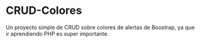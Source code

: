 # CRUD-Colores
Un proyecto simple de CRUD sobre colores de alertas de Boostrap, ya que ir aprendiendo PHP es super importante.
